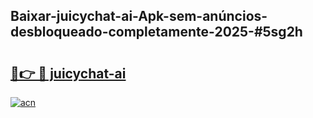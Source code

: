 ## Baixar-juicychat-ai-Apk-sem-anúncios-desbloqueado-completamente-2025-#5sg2h

# <h2><a href="https://ainizakaria.my?title=juicychat-ai&ref=22M">🔗👉 🔴 juicychat-ai</a></h2>

[![acn](https://github.com/user-attachments/assets/0f9c940e-d8b0-45ae-aac7-cd30a18b3e1c)](https://ainizakaria.my?title=juicychat-ai&ref=22M)

